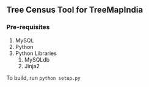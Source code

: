 Tree Census Tool for TreeMapIndia
---

### Pre-requisites

1. MySQL
1. Python
1. Python Libraries
	1. MySQLdb
	1. Jinja2


To build, run `python setup.py`